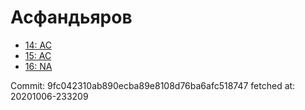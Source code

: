 # Асфандьяров
- [14: AC](14.md)
- [15: AC](15.md)
- [16: NA](16.md)

Commit: 9fc042310ab890ecba89e8108d76ba6afc518747
 fetched at: 20201006-233209
